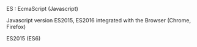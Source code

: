 ES : EcmaScript (Javascript)

Javascript version ES2015, ES2016
integrated with the Browser (Chrome, Firefox)

ES2015 (ES6)

